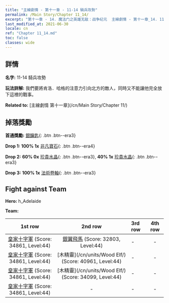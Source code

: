 ```yaml
---
title: "主線劇情 - 第十一章 - 11-14 騎兵攻勢"
permalink: /Main Story/Chapter 11_14/
excerpt: "第十一章 - 14. 魔法门之英雄无敌：战争纪元  主線劇情 - 第十一章_14. 11-14 騎兵攻勢"
last_modified_at: 2021-06-30
locale: cn
ref: "Chapter 11_14.md"
toc: false
classes: wide
---
```


## 詳情

 **名字:** 11-14 騎兵攻勢

 **玩法詳解:** 我們要將肯洛．哈格的注意力引向北方的敵人，同時又不能讓他完全放下這裡的戰事。

 **Related to:** [主線劇情 第十一章](/cn/Main Story/Chapter 11/)

## 掉落獎勵

 **首通獎勵:** [銀鑰匙](/cn/Items/con_693/){: .btn .btn--era3}

 **Drop 1:** **100% 1x** [非凡寶石](/cn/Items/mat_37/){: .btn .btn--era4}

 **Drop 2:** **60% 0x** [珍貴水晶](/cn/Items/mat_31/){: .btn .btn--era3}, **40% 1x** [珍貴水晶](/cn/Items/mat_31/){: .btn .btn--era3}

 **Drop 3:** **100% 1x** [法術卷軸](/cn/Items/con_694/){: .btn .btn--era3}


## Fight against Team
 **Hero:** h_Adelaide

 **Team:**


  | 1st row | 2nd row | 3rd row | 4th row |
  |:----:|:----:|:----|:----:|
  | [皇家十字軍](/cn/units/Swordsman/) (Score: 34861, Level:44)  | [銀翼飛馬](/cn/units/Pegasus/) (Score: 32803, Level:44)  | - | - |
  | [皇家十字軍](/cn/units/Swordsman/) (Score: 34861, Level:44)  | [木精靈](/cn/units/Wood Elf/) (Score: 40961, Level:44)  | - | - |
  | [皇家十字軍](/cn/units/Swordsman/) (Score: 34861, Level:44)  | [木精靈](/cn/units/Wood Elf/) (Score: 34099, Level:44)  | - | - |
  | [皇家十字軍](/cn/units/Swordsman/) (Score: 34861, Level:44)  | - | - | - |


